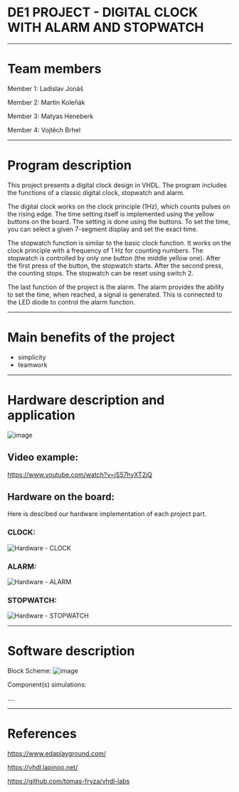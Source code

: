 # DE1 PROJECT - DIGITAL CLOCK WITH ALARM AND STOPWATCH
________________________________________________
# Team members

Member 1: Ladislav Jonáš

Member 2: Martin Koleňák

Member 3: Matyas Heneberk

Member 4: Vojtěch Brhel
________________________________________________

# Program description

This project presents a digital clock design in VHDL. The program includes the functions of a classic digital clock, stopwatch and alarm. 

The digital clock works on the clock principle (1Hz), which counts pulses on the rising edge. The time setting itself is implemented using the yellow buttons on the board. The setting is done using the buttons. To set the time, you can select a given 7-segment display and set the exact time.

The stopwatch function is similar to the basic clock function. It works on the clock principle with a frequency of 1 Hz for counting numbers. The stopwatch is controlled by only one button (the middle yellow one). After the first press of the button, the stopwatch starts. After the second press, the counting stops. The stopwatch can be reset using switch 2.

The last function of the project is the alarm. The alarm provides the ability to set the time, when reached, a signal is generated. This is connected to the LED diode to control the alarm function.
  
________________________________________________

# Main benefits of the project

- simplicity
- teamwork

________________________________________________


# Hardware description and application


![image](https://github.com/user-attachments/assets/401f521a-6167-409a-97fc-6b2983f5d2f4)



## Video example:
https://www.youtube.com/watch?v=jS57hyXT2jQ



## Hardware on the board:

Here is descibed our hardware implementation of each project part. 


### CLOCK:

![Hardware - CLOCK](https://github.com/user-attachments/assets/84ef4fa8-f53d-45b2-bdae-9484a0d0c034)

### ALARM:

![Hardware - ALARM](https://github.com/user-attachments/assets/11f82f8d-e00e-4686-a1e6-d510867f1209)

### STOPWATCH:

![Hardware - STOPWATCH](https://github.com/user-attachments/assets/182ed693-f5f6-4844-9a28-552a4ca36d9e)



________________________________________________

# Software description

Block Scheme:
![image](https://github.com/user-attachments/assets/eb087970-55d7-4c71-9f35-b385362d16a3)

Component(s) simulations:










....




________________________________________________

# References


https://www.edaplayground.com/

https://vhdl.lapinoo.net/

https://github.com/tomas-fryza/vhdl-labs









